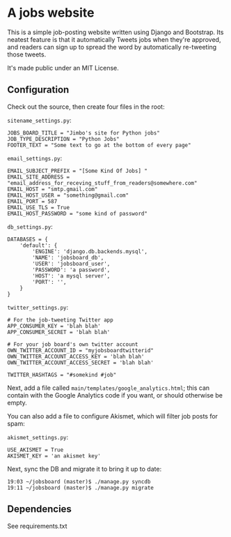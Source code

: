 # A jobs website #

This is a simple job-posting website written using Django and Bootstrap.  Its
neatest feature is that it automatically Tweets jobs when they're approved,
and readers can sign up to spread the word by automatically re-tweeting those
tweets.

It's made public under an MIT License.

## Configuration ##

Check out the source, then create four files in the root:

`sitename_settings.py`:

    JOBS_BOARD_TITLE = "Jimbo's site for Python jobs"
    JOB_TYPE_DESCRIPTION = "Python Jobs"
    FOOTER_TEXT = "Some text to go at the bottom of every page"

`email_settings.py`:

    EMAIL_SUBJECT_PREFIX = "[Some Kind Of Jobs] "
    EMAIL_SITE_ADDRESS = "email_address_for_receving_stuff_from_readers@somewhere.com"
    EMAIL_HOST = "smtp.gmail.com"
    EMAIL_HOST_USER = "something@gmail.com"
    EMAIL_PORT = 587
    EMAIL_USE_TLS = True
    EMAIL_HOST_PASSWORD = "some kind of password"

`db_settings.py`:

    DATABASES = {
        'default': {
            'ENGINE': 'django.db.backends.mysql',
            'NAME': 'jobsboard_db',
            'USER': 'jobsboard_user',
            'PASSWORD': 'a password',
            'HOST': 'a mysql server',
            'PORT': '',
        }
    }

`twitter_settings.py`:

    # For the job-tweeting Twitter app
    APP_CONSUMER_KEY = 'blah blah'
    APP_CONSUMER_SECRET = 'blah blah'

    # For your job board's own twitter account
    OWN_TWITTER_ACCOUNT_ID = "myjobsboardtwitterid"
    OWN_TWITTER_ACCOUNT_ACCESS_KEY = 'blah blah'
    OWN_TWITTER_ACCOUNT_ACCESS_SECRET = 'blah blah'

    TWITTER_HASHTAGS = "#somekind #job"

Next, add a file called `main/templates/google_analytics.html`; this can contain
with the Google Analytics code if you want, or should otherwise be empty.

You can also add a file to configure Akismet, which will filter job posts for
spam:

`akismet_settings.py`:

    USE_AKISMET = True
    AKISMET_KEY = 'an akismet key'


Next, sync the DB and migrate it to bring it up to date:

    19:03 ~/jobsboard (master)$ ./manage.py syncdb
    19:11 ~/jobsboard (master)$ ./manage.py migrate


## Dependencies ##

See requirements.txt
